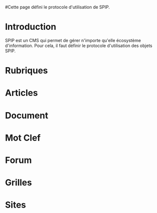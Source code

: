 #Cette page défini le protocole d'utilisation de SPIP.

# Introduction #

SPIP est un CMS qui permet de gérer n'importe qu'elle écosystème d'information.
Pour cela, il faut définir le protocole d'utilisation des objets SPIP.

# Rubriques #

# Articles #

# Document #

# Mot Clef #

# Forum #

# Grilles #

# Sites #